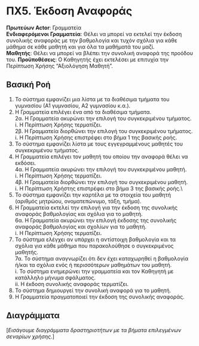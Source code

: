 # ΠΧ5.  Έκδοση Αναφοράς

**Πρωτεύων Actor**: Γραμματεία  
**Ενδιαφερόμενοι**
**Γραμματεία**: Θέλει να μπορεί να εκτελεί την έκδοση συνολικής αναφοράς με την βαθμολογία και τυχόν σχόλια για κάθε μάθημα σε κάθε μαθητή και για όλα τα μαθήματά του μαζί.  
**Μαθητής**: Θέλει να μπορεί να βλέπει την συνολική αναφορά της προόδου του.
**Προϋποθέσεις**: Ο Καθηγητής έχει εκτελέσει με επιτυχία την Περίπτωση Χρήσης “Αξιολόγηση Μαθητή”.  

## Βασική Ροή

1.	Το σύστημα εμφανίζει μια λίστα με τα διαθέσιμα τμήματα του γυμνασίου (Α1 γυμνασίου, Α2 γυμνασίου κ.α.).
2.	Η Γραμματεία επιλέγει ένα από τα διαθέσιμα τμήματα.\
	2α. Η Γραμματεία ακυρώνει την επιλογή του συγκεκριμένου τμήματος.\
		i. Η Περίπτωση Χρήσης τερματίζει.\
	2β. Η Γραμματεία διορθώνει την επιλογή του συγκεκριμένου τμήματος.\
		i. Η Περίπτωση Χρήσης επιστρέφει στο βήμα 1 της βασικής ροής.
3.	Το σύστημα εμφανίζει λίστα με τους εγγεγραμμένους μαθητές του συγκεκριμένου τμήματος.
4.	Η Γραμματεία επιλέγει τον μαθητή του οποίου την αναφορά θέλει να εκδόσει.\
	4α. Η Γραμματεία ακυρώνει την επιλογή του συγκεκριμένου μαθητή.\
		i. Η Περίπτωση Χρήσης τερματίζει.\
	4β. Η Γραμματεία διορθώνει την επιλογή του συγκεκριμένου μαθητή.\
		i. Η Περίπτωση Χρήστης επιστρέφει στο βήμα 3 της βασικής ροής.\
5.	Το σύστημα εμφανίζει την καρτέλα με τα στοιχεία του μαθητή (αριθμός μητρώου, ονοματεπώνυμο, τάξη, τμήμα).
6.	Η Γραμματεία εκτελεί την επιλογή για την έκδοση της συνολικής αναφοράς βαθμολογίας και σχόλια για το μαθητή.\
	6α. Η Γραμματεία ακυρώνει την επιλογή έκδοσης της συνολικής αναφοράς βαθμολογίας και σχολίων για το μαθητή.\
		i. Η Περίπτωση Χρήσης τερματίζει.
7.	Το σύστημα ελέγχει αν υπάρχει η αντίστοιχη βαθμολογία και τα σχόλια για κάθε μάθημα που παρακολούθησε ο συγκεκριμένος μαθητής.\
	7α. Το σύστημα αναγνωρίζει ότι δεν έχει καταχωρηθεί η βαθμολογία ή/και τα σχόλια ενός ή περισσότερων μαθημάτων του μαθητή.\
		i.	Το σύστημα ενημερώνει την γραμματεία και τον Καθηγητή με κατάλληλο μήνυμα σφάλματος.\
		ii.	Η έκδοση συνολικής αναφοράς τερματίζει.	
8.	Το σύστημα δημιουργεί την συνολική αναφορά για το μαθητή.
9.	Η Γραμματεία πραγματοποιεί την έκδοση της συνολικής αναφοράς.

   
## Διαγράμματα

\[*Εισάγουμε διαγράμματα δραστηριοτήτων με τα βήματα επιλεγμένων σεναρίων χρήσης.*\]